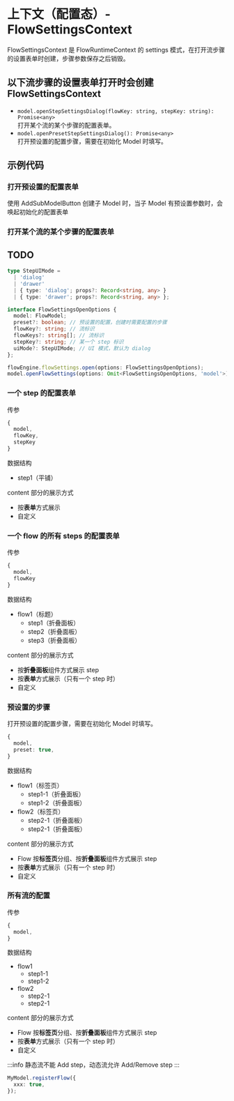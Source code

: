 # 上下文（配置态）- FlowSettingsContext

FlowSettingsContext 是 FlowRuntimeContext 的 settings 模式，在打开流步骤的设置表单时创建，步骤参数保存之后销毁。

## 以下流步骤的设置表单打开时会创建 FlowSettingsContext

- `model.openStepSettingsDialog(flowKey: string, stepKey: string): Promise<any>`  
  打开某个流的某个步骤的配置表单。
- `model.openPresetStepSettingsDialog(): Promise<any>`  
  打开预设置的配置步骤，需要在初始化 Model 时填写。

## 示例代码

### 打开预设置的配置表单

使用 AddSubModelButton 创建子 Model 时，当子 Model 有预设置参数时，会唤起初始化的配置表单

<code src="./preset.tsx"></code>

### 打开某个流的某个步骤的配置表单

<code src="./openStepSettingsDialog.tsx"></code>


## TODO

```ts
type StepUIMode =
  | 'dialog'
  | 'drawer'
  | { type: 'dialog'; props?: Record<string, any> }
  | { type: 'drawer'; props?: Record<string, any> };

interface FlowSettingsOpenOptions {
  model: FlowModel;
  preset?: boolean; // 预设置的配置，创建时需要配置的步骤
  flowKey?: string; // 流标识
  flowKeys?: string[]; // 流标识
  stepKey?: string; // 某一个 step 标识
  uiMode?: StepUIMode; // UI 模式，默认为 dialog
};

flowEngine.flowSettings.open(options: FlowSettingsOpenOptions);
model.openFlowSettings(options: Omit<FlowSettingsOpenOptions, 'model'>);
```

### 一个 step 的配置表单

传参

```ts
{
  model,
  flowKey,
  stepKey
}
```

数据结构

- step1（平铺）

content 部分的展示方式

- 按**表单**方式展示
- 自定义

### 一个 flow 的所有 steps 的配置表单

传参

```ts
{
  model,
  flowKey
}
```

数据结构

- flow1（标题）
  - step1（折叠面板）
  - step2（折叠面板）
  - step3（折叠面板）

content 部分的展示方式

- 按**折叠面板**组件方式展示 step
- 按**表单**方式展示（只有一个 step 时）
- 自定义

### 预设置的步骤

打开预设置的配置步骤，需要在初始化 Model 时填写。

```ts
{
  model,
  preset: true,
}
```

数据结构

- flow1（标签页）
  - step1-1（折叠面板）
  - step1-2（折叠面板）
- flow2（标签页）
  - step2-1（折叠面板）
  - step2-1（折叠面板）

content 部分的展示方式

- Flow 按**标签页**分组、按**折叠面板**组件方式展示 step
- 按**表单**方式展示（只有一个 step 时）
- 自定义

### 所有流的配置

传参

```ts
{
  model,
}
```


数据结构

- flow1
  - step1-1
  - step1-2
- flow2
  - step2-1
  - step2-1

content 部分的展示方式

- Flow 按**标签页**分组、按**折叠面板**组件方式展示 step
- 按**表单**方式展示（只有一个 step 时）
- 自定义

:::info
静态流不能 Add step，动态流允许 Add/Remove step
:::

```ts
MyModel.registerFlow({
  xxx: true,
});
```

